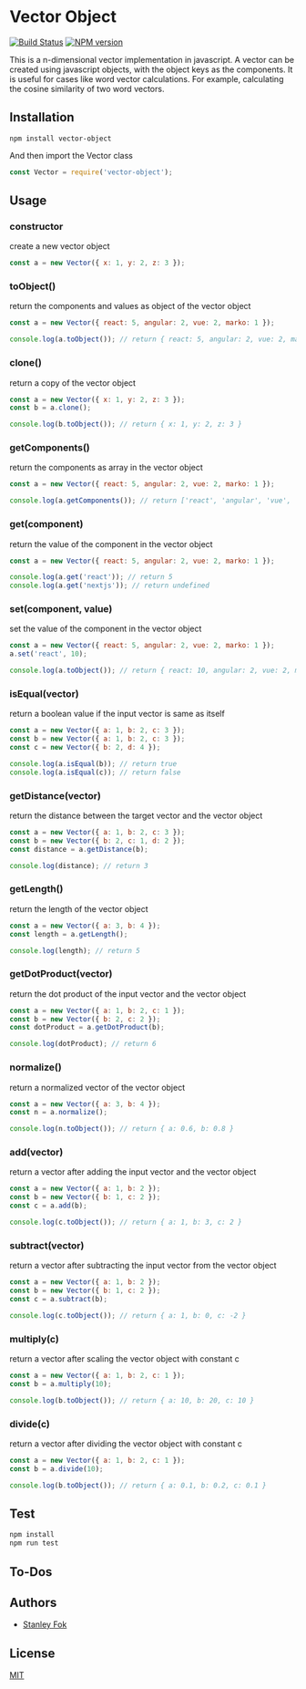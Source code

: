 Vector Object
=======

[![Build Status](https://travis-ci.org/stanleyfok/vector-object.png?branch=master)](https://travis-ci.org/stanleyfok/vector-object)
[![NPM version](https://img.shields.io/npm/v/vector-object.svg)](https://www.npmjs.com/package/vector-object)

This is a n-dimensional vector implementation in javascript. A vector can be created using javascript objects, with the object keys as the components. It is useful for cases like word vector calculations. For example, calculating the cosine similarity of two word vectors.

## Installation

`npm install vector-object`

And then import the Vector class
```js
const Vector = require('vector-object');
```

## Usage

### constructor

create a new vector object
```js
const a = new Vector({ x: 1, y: 2, z: 3 });
```

### toObject()

return the components and values as object of the vector object
```js
const a = new Vector({ react: 5, angular: 2, vue: 2, marko: 1 });

console.log(a.toObject()); // return { react: 5, angular: 2, vue: 2, marko: 1 }
```

### clone()

return a copy of the vector object
```js
const a = new Vector({ x: 1, y: 2, z: 3 });
const b = a.clone();

console.log(b.toObject()); // return { x: 1, y: 2, z: 3 }
```

### getComponents()

return the components as array in the vector object
```js
const a = new Vector({ react: 5, angular: 2, vue: 2, marko: 1 });

console.log(a.getComponents()); // return ['react', 'angular', 'vue', 'marko']
```

### get(component)

return the value of the component in the vector object
```js
const a = new Vector({ react: 5, angular: 2, vue: 2, marko: 1 });

console.log(a.get('react')); // return 5
console.log(a.get('nextjs')); // return undefined
```

### set(component, value)

set the value of the component in the vector object
```js
const a = new Vector({ react: 5, angular: 2, vue: 2, marko: 1 });
a.set('react', 10);

console.log(a.toObject()); // return { react: 10, angular: 2, vue: 2, marko: 1 }
```

### isEqual(vector)

return a boolean value if the input vector is same as itself
```js
const a = new Vector({ a: 1, b: 2, c: 3 });
const b = new Vector({ a: 1, b: 2, c: 3 });
const c = new Vector({ b: 2, d: 4 });

console.log(a.isEqual(b)); // return true
console.log(a.isEqual(c)); // return false
```

### getDistance(vector)

return the distance between the target vector and the vector object
```js
const a = new Vector({ a: 1, b: 2, c: 3 });
const b = new Vector({ b: 2, c: 1, d: 2 });
const distance = a.getDistance(b);

console.log(distance); // return 3
```

### getLength()

return the length of the vector object
```js
const a = new Vector({ a: 3, b: 4 });
const length = a.getLength();

console.log(length); // return 5
```

### getDotProduct(vector)

return the dot product of the input vector and the vector object
```js
const a = new Vector({ a: 1, b: 2, c: 1 });
const b = new Vector({ b: 2, c: 2 });
const dotProduct = a.getDotProduct(b);

console.log(dotProduct); // return 6
```

### normalize()

return a normalized vector of the vector object
```js
const a = new Vector({ a: 3, b: 4 });
const n = a.normalize();

console.log(n.toObject()); // return { a: 0.6, b: 0.8 }
```

### add(vector)

return a vector after adding the input vector and the vector object
```js
const a = new Vector({ a: 1, b: 2 });
const b = new Vector({ b: 1, c: 2 });
const c = a.add(b);

console.log(c.toObject()); // return { a: 1, b: 3, c: 2 }
```

### subtract(vector)

return a vector after subtracting the input vector from the vector object
```js
const a = new Vector({ a: 1, b: 2 });
const b = new Vector({ b: 1, c: 2 });
const c = a.subtract(b);

console.log(c.toObject()); // return { a: 1, b: 0, c: -2 }
```

### multiply(c)

return a vector after scaling the vector object with constant c
```js
const a = new Vector({ a: 1, b: 2, c: 1 });
const b = a.multiply(10);

console.log(b.toObject()); // return { a: 10, b: 20, c: 10 }
```

### divide(c)

return a vector after dividing the vector object with constant c
```js
const a = new Vector({ a: 1, b: 2, c: 1 });
const b = a.divide(10);

console.log(b.toObject()); // return { a: 0.1, b: 0.2, c: 0.1 }
```

## Test

```bash
npm install
npm run test
```

## To-Dos

## Authors

  - [Stanley Fok](https://github.com/stanleyfok)

## License

  [MIT](./LICENSE)
